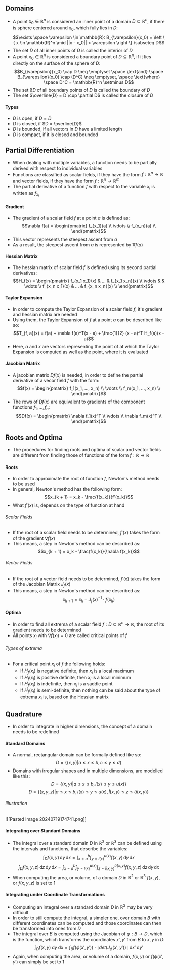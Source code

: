 ## Domains
- A point $x_0 \in \mathbb{R}^n$ is considered an inner point of a domain $D \subseteq \mathbb{R}^n$, if there is sphere centered around $x_0$, which fully lies in $D$:
$$\exists \space \varepsilon \in \mathbb{R}: B_{\varepsilon}(x_0) = \left \{ x \in \mathbb{R}^n \mid ||x - x_0|| < \varepsilon \right \} \subseteq D$$
- The set $\dot{D}$ of all inner points of $D$ is called the interior of $D$
- A point $x_0 \in \mathbb{R}^n$ is considered a boundary point of $D \subseteq \mathbb{R}^n$, if it lies directly on the surface of the sphere of $D$:
$$B_{\varepsilon}(x_0) \cap D \neq \emptyset \space \text{and} \space B_{\varepsilon}(x_0) \cap (D^C) \neq \emptyset, \space \text{where} \space D^C = \mathbb{R}^n \setminus D$$
- The set $\partial D$ of all boundary points of $D$ is called the boundary of $D$
- The set $\overline{D} = D \cup \partial D$ is called the closure of $D$
#### Types
- $D$ is open, if $D = \dot{D}$
- $D$ is closed, if $D = \overline{D}$
- $D$ is bounded, if all vectors in $D$ have a limited length
- $D$ is compact, if it is closed and bounded
## Partial Differentiation
- When dealing with multiple variables, a function needs to be partially derived with respect to individual variables
- Functions are classified as scalar fields, if they have the form $f: \mathbb{R}^n \to \mathbb{R}$ and vector fields, if they have the form $f: \mathbb{R}^n \to \mathbb{R}^m$
- The partial derivative of a function $f$ with respect to the variable $x_i$ is written as $f_{x_i}$
#### Gradient
- The gradient of a scalar field $f$ at a point $a$ is defined as:
$$\nabla f(a) = \begin{pmatrix}
f_{x_1}(a) \\
\vdots \\
f_{x_n}(a) \\
\end{pmatrix}$$
- This vector represents the steepest ascent from $a$
- As a result, the steepest ascent from $a$ is represented by $\nabla f(a)$
#### Hessian Matrix
- The hessian matrix of scalar field $f$ is defined using its second partial derivatives:
$$H_f(x) = \begin{pmatrix}
f_{x_1 x_1}(x) & ... & f_{x_1 x_n}(x) \\
\vdots & & \vdots \\
f_{x_n x_1}(x) & ... & f_{x_n x_n}(x) \\
\end{pmatrix}$$
#### Taylor Expansion
- In order to compute the Taylor Expansion of a scalar field $f$, it's gradient and hessian matrix are needed
- Using them, the Taylor Expansion of $f$ at a point $a$ can be described like so:
$$T_{f, a}(x) = f(a) + \nabla f(a)^T(x - a) + \frac{1}{2} (x - a)^T H_f(a)(x - a)$$
- Here, $a$ and $x$ are vectors representing the point of at which the Taylor Expansion is computed as well as the point, where it is evaluated
#### Jacobian Matrix
- A jacobian matrix $Df(x)$ is needed, in order to define the partial derivative of a vecor field $f$ with the form:
$$f(x) = \begin{pmatrix}
f_1(x_1, ..., x_n) \\
\vdots \\
f_m(x_1, ..., x_n) \\
\end{pmatrix}$$
- The rows of $Df(x)$ are equivalent to gradients of the component functions $f_1, ..., f_n$:
$$Df(x) = \begin{pmatrix}
\nabla f_1(x)^T \\
\vdots \\
\nabla f_m(x)^T \\
\end{pmatrix}$$
## Roots and Optima
- The procedures for finding roots and optima of scalar and vector fields are different from finding those of functions of the form $f: \mathbb{R} \to \mathbb{R}$  
#### Roots
- In order to approximate the root of function $f$, Newton's method needs to be used
- In general, Newton's method has the following form:
$$x_{k + 1} = x_k - \frac{f(x_k)}{f'(x_k)}$$
- What $f'(x)$ is, depends on the type of function at hand
###### Scalar Fields
- If the root of a scalar field needs to be determined, $f'(x)$ takes the form of the gradient $\nabla f(x)$
- This means, a step in Newton's method can be described as:
$$x_{k + 1} = x_k - \frac{f(x_k)}{\nabla f(x_k)}$$
###### Vector Fields
- If the root of a vector field needs to be determined, $f'(x)$ takes the form of the Jacobian Matrix $J_f(x)$
- This means, a step in Newton's method can be described as:
$$x_{k + 1} = x_k - J_f(x)^{-1} \cdot f(x_k)$$
#### Optima
- In order to find all extrema of a scalar field $f: D \subseteq \mathbb{R}^n \rightarrow \mathbb{R}$, the root of its gradient needs to be determined
- All points $x_i$ with $\nabla f(x_i) = 0$ are called critical points of $f$
###### Types of extrema
- For a critical point $x_i$ of $f$ the following holds:
	- If $H_f(x_i)$ is negative definite, then $x_i$ is a local maximum
	- If $H_f(x_i)$ is positive definite, then $x_i$ is a local minimum
	- If $H_f(x_i)$ is indefinite, then $x_i$ is a saddle point
	- If $H_f(x_i)$ is semi-definite, then nothing can be said about the type of extrema $x_i$ is, based on the Hessian matrix
## Quadrature
- In order to integrate in higher dimensions, the concept of a domain needs to be redefined
#### Standard Domains
- A normal, rectangular domain can be formally defined like so:
$$D = \left \{ (x, y) | a \leq x \leq b, c \leq y \leq d \right \}$$
- Domains with irregular shapes and in multiple dimensions, are modelled like this: 
$$D = \left \{ (x, y) | a \leq x \leq b, l(x) \leq y \leq u(x) \right \}$$
$$D = \left \{ (x, y, z) | a \leq x \leq b, l(x) \leq y \leq u(x), \tilde{l}(x, y) \leq z \leq \tilde{u}(x, y) \right \}$$
###### Illustration
![[Pasted image 20240719174741.png]]
#### Integrating over Standard Domains
- The integral over a standard domain $D$ in $\mathbb{R}^2$ or $\mathbb{R}^3$ can be defined using the intervals and functions, that describe the variables:
$$\int_D f(x, y) \, \mathrm dy \, \mathrm dx = \int_{x = a}^b \int_{y = l(x)}^{u(x)} f(x, y) \, \mathrm dy \, \mathrm dx$$
$$\int_D f(x, y, z) \, \mathrm dz \, \mathrm dy \, \mathrm dx = \int_{x = a}^b \int_{y = l(x)}^{u(x)} \int_{z = \tilde{l}(x, y)}^{\tilde{u}(x, y)} f(x, y, z) \, \mathrm dz \, \mathrm dy \, \mathrm dx$$
- When computing the area, or volume, of a domain $D$ in $\mathbb{R}^2$ or $\mathbb{R}^3$ $f(x, y)$, or $f(x, y, z)$ is set to $1$
#### Integrating under Coordinate Transformations 
- Computing an integral over a standard domain $D$ in $\mathbb{R}^2$ may be very difficult
- In order to still compute the integral, a simpler one, over domain $B$ with different coordinates can be computed and those coordinates can then be transformed into ones from $D$
- The integral over $B$ is computed using the Jacobian of $\phi: B \to D$, which is the function, which transforms the coordinates $x', y'$ from $B$ to $x, y$ in $D$:
$$\int_D f(x, y) \; \mathrm d y \; \mathrm dx = \int_B f(\phi(x', y')) \cdot \mid det(J_{\phi}(x', y')) \mid \; \mathrm d x' \; \mathrm d y'$$
- Again, when computing the area, or volume of a domain, $f(x, y)$ or $f(\phi(x', y')$ can simply be set to $1$